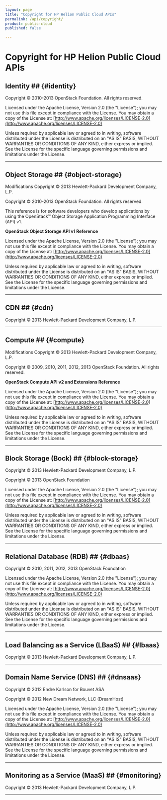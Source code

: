```yaml
---
layout: page
title: "Copyright for HP Helion Public Cloud APIs"
permalink: /api/copyright/
product: public-cloud
published: false

---
```

<!--PUBLISHED-->

# Copyright for HP Helion Public Cloud APIs

## Identity  ## {#identity}

Copyright &copy; 2010-2013 OpenStack Foundation.   All rights reserved.

Licensed under the Apache License, Version 2.0 (the "License"); you may not use this file except in compliance with the License. You may obtain a copy of the License at:
[http://www.apache.org/licenses/LICENSE-2.0](http://www.apache.org/licenses/LICENSE-2.0)

Unless required by applicable law or agreed to in writing, software distributed under the License is distributed on an "AS IS" BASIS, WITHOUT WARRANTIES OR CONDITIONS OF ANY KIND, either express or implied. See the License for the specific language governing permissions and limitations under the License.

----

## Object Storage ## {#object-storage}

Modifications Copyright &copy; 2013 Hewlett-Packard Development Company, L.P.

Copyright &copy; 2010-2013 OpenStack Foundation.   All rights reserved.

This reference is for software developers who develop applications by using the OpenStack&trade; Object Storage Application Programming Interface (API) v1.

**OpenStack Object Storage API v1 Reference**

Licensed under the Apache License, Version 2.0 (the "License"); you may not use this file except in compliance with the License. You may obtain a copy of the License at:
[http://www.apache.org/licenses/LICENSE-2.0](http://www.apache.org/licenses/LICENSE-2.0)

Unless required by applicable law or agreed to in writing, software distributed under the License is distributed on an "AS IS" BASIS, WITHOUT WARRANTIES OR CONDITIONS OF ANY KIND, either express or implied. See the License for the specific language governing permissions and limitations under the License.

----

## CDN ## {#cdn}

Copyright &copy; 2013 Hewlett-Packard Development Company, L.P.

----

## Compute ## {#compute}

Modifications Copyright &copy; 2013 Hewlett-Packard Development Company, L.P.

Copyright &copy; 2009, 2010, 2011, 2012, 2013 OpenStack Foundation.  All rights reserved.

**OpenStack Compute API v2 and Extensions Reference**

Licensed under the Apache License, Version 2.0 (the "License"); you may not use this file except in compliance with the License. You may obtain a copy of the License at:
[http://www.apache.org/licenses/LICENSE-2.0](http://www.apache.org/licenses/LICENSE-2.0)

Unless required by applicable law or agreed to in writing, software distributed under the License is distributed on an "AS IS" BASIS, WITHOUT WARRANTIES OR CONDITIONS OF ANY KIND, either express or implied. See the License for the specific language governing permissions and limitations under the License.

----

## Block Storage (Bock) ## {#block-storage}

Copyright &copy; 2013 Hewlett-Packard Development Company, L.P.

Copyright &copy; 2013 OpenStack Foundation

Licensed under the Apache License, Version 2.0 (the "License"); you may not use this file except in compliance with the License. You may obtain a copy of the License at:
[http://www.apache.org/licenses/LICENSE-2.0](http://www.apache.org/licenses/LICENSE-2.0)

Unless required by applicable law or agreed to in writing, software distributed under the License is distributed on an "AS IS" BASIS, WITHOUT WARRANTIES OR CONDITIONS OF ANY KIND, either express or implied. See the License for the specific language governing permissions and limitations under the License.

----

## Relational Database (RDB) ## {#dbaas}

Copyright &copy; 2010, 2011, 2012, 2013 OpenStack Foundation

Licensed under the Apache License, Version 2.0 (the "License"); you may not use this file except in compliance with the License. You may obtain a copy of the License at:
[http://www.apache.org/licenses/LICENSE-2.0](http://www.apache.org/licenses/LICENSE-2.0)

Unless required by applicable law or agreed to in writing, software distributed under the License is distributed on an "AS IS" BASIS, WITHOUT WARRANTIES OR CONDITIONS OF ANY KIND, either express or implied. See the License for the specific language governing permissions and limitations under the License.

----

## Load Balancing as a Service (LBaaS) ## {#lbaas}

Copyright &copy; 2013 Hewlett-Packard Development Company, L.P.

----

## Domain Name Service (DNS) ## {#dnsaas}

Copyright &copy; 2012 Endre Karlson for Bouvet ASA

Copyright &copy; 2012 New Dream Network, LLC (DreamHost)

Licensed under the Apache License, Version 2.0 (the "License"); you may not use this file except in compliance with the License. You may obtain a copy of the License at:
[http://www.apache.org/licenses/LICENSE-2.0](http://www.apache.org/licenses/LICENSE-2.0)

Unless required by applicable law or agreed to in writing, software distributed under the License is distributed on an "AS IS" BASIS, WITHOUT WARRANTIES OR CONDITIONS OF ANY KIND, either express or implied. See the License for the specific language governing permissions and limitations under the License.

----

## Monitoring as a Service (MaaS) ## {#monitoring}

Copyright &copy; 2013 Hewlett-Packard Development Company, L.P.

----
